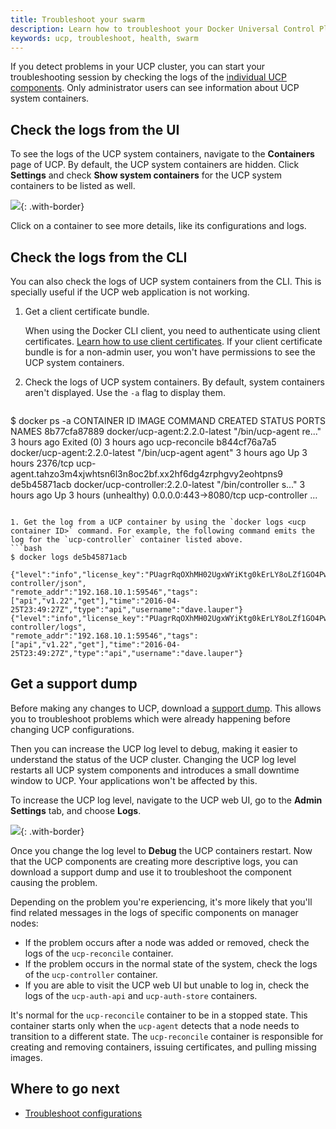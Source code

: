 ```yaml
---
title: Troubleshoot your swarm
description: Learn how to troubleshoot your Docker Universal Control Plane cluster.
keywords: ucp, troubleshoot, health, swarm
---
```

If you detect problems in your UCP cluster, you can start your troubleshooting session by checking the logs of the [individual UCP components](../../architecture.md). Only administrator users can see information about UCP system containers.

## Check the logs from the UI

To see the logs of the UCP system containers, navigate to the **Containers** page of UCP. By default, the UCP system containers are hidden. Click **Settings** and check **Show system containers** for the UCP system containers to be listed as well.

![](../../images/troubleshoot-with-logs-1.png){: .with-border}

Click on a container to see more details, like its configurations and logs.

## Check the logs from the CLI

You can also check the logs of UCP system containers from the CLI. This is specially useful if the UCP web application is not working.

1. Get a client certificate bundle.
    
    When using the Docker CLI client, you need to authenticate using client certificates. [Learn how to use client certificates](../../user/access-ucp/cli-based-access.md). If your client certificate bundle is for a non-admin user, you won't have permissions to see the UCP system containers.

2. Check the logs of UCP system containers. By default, system containers aren't displayed. Use the `-a` flag to display them.
    
    ```bash
$ docker ps -a
CONTAINER ID        IMAGE                                     COMMAND                  CREATED             STATUS                     PORTS                                                                             NAMES
8b77cfa87889        docker/ucp-agent:2.2.0-latest             "/bin/ucp-agent re..."   3 hours ago         Exited (0) 3 hours ago                                                                                       ucp-reconcile
b844cf76a7a5        docker/ucp-agent:2.2.0-latest             "/bin/ucp-agent agent"   3 hours ago         Up 3 hours                 2376/tcp                                                                          ucp-agent.tahzo3m4xjwhtsn6l3n8oc2bf.xx2hf6dg4zrphgvy2eohtpns9
de5b45871acb        docker/ucp-controller:2.2.0-latest        "/bin/controller s..."   3 hours ago         Up 3 hours (unhealthy)     0.0.0.0:443->8080/tcp                                                             ucp-controller
...
```

1. Get the log from a UCP container by using the `docker logs <ucp container ID>` command. For example, the following command emits the log for the `ucp-controller` container listed above. 
```bash
$ docker logs de5b45871acb

{"level":"info","license_key":"PUagrRqOXhMH02UgxWYiKtg0kErLY8oLZf1GO4Pw8M6B","msg":"/v1.22/containers/ucp/ucp-controller/json",
"remote_addr":"192.168.10.1:59546","tags":["api","v1.22","get"],"time":"2016-04-25T23:49:27Z","type":"api","username":"dave.lauper"}
{"level":"info","license_key":"PUagrRqOXhMH02UgxWYiKtg0kErLY8oLZf1GO4Pw8M6B","msg":"/v1.22/containers/ucp/ucp-controller/logs",
"remote_addr":"192.168.10.1:59546","tags":["api","v1.22","get"],"time":"2016-04-25T23:49:27Z","type":"api","username":"dave.lauper"}
```

## Get a support dump

Before making any changes to UCP, download a [support dump](../../get-support.md). This allows you to troubleshoot problems which were already happening before changing UCP configurations.

Then you can increase the UCP log level to debug, making it easier to understand the status of the UCP cluster. Changing the UCP log level restarts all UCP system components and introduces a small downtime window to UCP. Your applications won't be affected by this.

To increase the UCP log level, navigate to the UCP web UI, go to the **Admin Settings** tab, and choose **Logs**.

![](../../images/troubleshoot-with-logs-2.png){: .with-border}

Once you change the log level to **Debug** the UCP containers restart. Now that the UCP components are creating more descriptive logs, you can download a support dump and use it to troubleshoot the component causing the problem.

Depending on the problem you're experiencing, it's more likely that you'll find related messages in the logs of specific components on manager nodes:

* If the problem occurs after a node was added or removed, check the logs of the `ucp-reconcile` container.
* If the problem occurs in the normal state of the system, check the logs of the `ucp-controller` container.
* If you are able to visit the UCP web UI but unable to log in, check the logs of the `ucp-auth-api` and `ucp-auth-store` containers.

It's normal for the `ucp-reconcile` container to be in a stopped state. This container starts only when the `ucp-agent` detects that a node needs to transition to a different state. The `ucp-reconcile` container is responsible for creating and removing containers, issuing certificates, and pulling missing images.

## Where to go next

* [Troubleshoot configurations](troubleshoot-configurations.md)